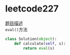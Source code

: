 # leetcode227
[题目描述](https://leetcode-cn.com/problems/basic-calculator-ii/)
<br>
```eval()```方法
```python
class Solution(object):
    def calculate(self, s):
        return eval(s)
```
